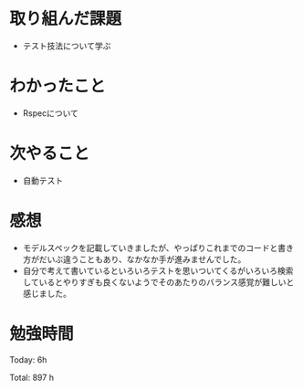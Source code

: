 # 取り組んだ課題
- テスト技法について学ぶ

# わかったこと
- Rspecについて

# 次やること
- 自動テスト

# 感想
- モデルスペックを記載していきましたが、やっぱりこれまでのコードと書き方がだいぶ違うこともあり、なかなか手が進みませんでした。
- 自分で考えて書いているといろいろテストを思いついてくるがいろいろ検索しているとやりすぎも良くないようでそのあたりのバランス感覚が難しいと感じました。

# 勉強時間
Today: 6h

Total: 897 h
